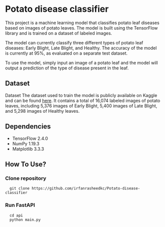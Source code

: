 # Potato disease classifier
 
This project is a machine learning model that classifies potato leaf diseases based on images of potato leaves. The model is built using the TensorFlow library and is trained on a dataset of labeled images.

The model can currently classify three different types of potato leaf diseases: Early Blight, Late Blight, and Healthy. The accuracy of the model is currently at 95%, as evaluated on a separate test dataset.

To use the model, simply input an image of a potato leaf and the model will output a prediction of the type of disease present in the leaf.

## Dataset
Dataset
The dataset used to train the model is publicly available on Kaggle and can be found [here](https://www.kaggle.com/datasets/arjuntejaswi/plant-village). 
It contains a total of 16,074 labeled images of potato leaves, including 5,376 images of Early Blight, 5,400 images of Late Blight, and 5,298 images of Healthy leaves.

## Dependencies
- TensorFlow 2.4.0
- NumPy 1.19.3
- Matplotlib 3.3.3

## How To Use?

### Clone repository
```
  git clone https://github.com/irfanrasheedkc/Potato-disease-classifier
 ```
 
 ### Run FastAPI
 ```
   cd api
   python main.py
  ```
